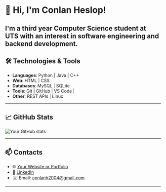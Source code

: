 # 👋 Hi, I'm Conlan Heslop!

I'm a third year Computer Science student at UTS with an interest in software engineering and backend development.
---

## 🛠️ Technologies & Tools
- **Languages**:  Python | Java | C++
- **Web**: HTML | CSS
- **Databases**: MySQL | SQLite
- **Tools**: Git | GitHub | VS Code | 
- **Other**: REST APIs | Linux

---

## 📈 GitHub Stats

![Your GitHub stats](https://github-readme-stats.vercel.app/api?username=conlanheslop&show_icons=true&hide_title=true&hide=contribs&count_private=true&theme=gruvbox)

---

## 📫 Contacts
- 🌐 [Your Website or Portfolio](https://conlanheslop.github.io/)
- 💼 [LinkedIn](https://www.linkedin.com/in/conlan-heslop-56362a271/)
- ✉️ Email: conlanh2004@gmail.com

---

